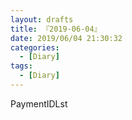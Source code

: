 ```yaml
---
layout: drafts
title: 『2019-06-04』
date: 2019/06/04 21:30:32
categories:
  - [Diary]
tags:
  - [Diary]
---
```


PaymentIDLst
